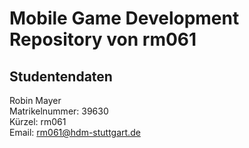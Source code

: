 # Mobile Game Development Repository von rm061

## Studentendaten

Robin Mayer  
Matrikelnummer: 39630  
Kürzel: rm061  
Email: rm061@hdm-stuttgart.de
